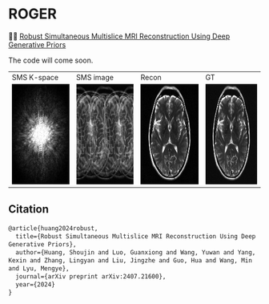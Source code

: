 # ROGER
👏👏 [Robust Simultaneous Multislice MRI Reconstruction Using Deep Generative Priors](https://arxiv.org/abs/2407.21600)

The code will come soon.

<table>
  <tr>
    <td>
        SMS K-space
    </td>
    <td>
        SMS image
    </td>
    <td>
        Recon
    </td>
    <td>
        GT
    </td>
  </tr>
  <tr>
    <td>
        <img src="mics/k-space.png"  class="giphy-embed" allowfullscreen width="200" height="200">
    </td>
    <td>
        <img src="mics/img_MB4R2.png"  class="giphy-embed" allowfullscreen width="200" height="200">
    </td>
    <td>
        <img src="mics/fastMRI_MB4R2.gif" frameborder="0" class="giphy-embed" allowfullscreen width="200" height="200">
    </td>
    <td>
        <img src="mics/gt.gif" frameborder="0" class="giphy-embed" allowfullscreen width="200" height="200">
    </td>
  </tr>
</table>



## Citation
```
@article{huang2024robust,
  title={Robust Simultaneous Multislice MRI Reconstruction Using Deep Generative Priors},
  author={Huang, Shoujin and Luo, Guanxiong and Wang, Yuwan and Yang, Kexin and Zhang, Lingyan and Liu, Jingzhe and Guo, Hua and Wang, Min and Lyu, Mengye},
  journal={arXiv preprint arXiv:2407.21600},
  year={2024}
}
```
